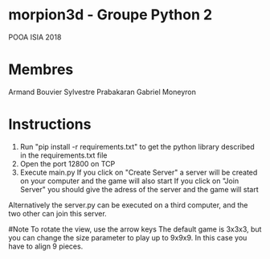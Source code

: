 # morpion3d - Groupe Python 2
POOA ISIA 2018

# Membres
Armand Bouvier
Sylvestre Prabakaran
Gabriel Moneyron

# Instructions
1) Run "pip install -r requirements.txt" to get the python library described in the requirements.txt file
2) Open the port 12800 on TCP
3) Execute main.py
If you click on "Create Server" a server will be created on your computer and the game will also start
If you click on "Join Server" you should give the adress of the server and the game will start

Alternatively the server.py can be executed on a third computer, and the two other can join this server.

#Note
To rotate the view, use the arrow keys
The default game is 3x3x3, but you can change the size parameter to play up to 9x9x9. In this case you have to align 9 pieces.


